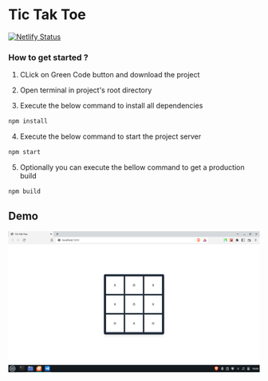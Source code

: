 # Tic Tak Toe

[![Netlify Status](https://api.netlify.com/api/v1/badges/b1333c87-1872-4c31-9d1c-23197f7097b6/deploy-status)](https://app.netlify.com/sites/basic-tic-tac-toe-game/deploys)

### How to get started ?

1. CLick on Green Code button and download the project

2. Open terminal in project's root directory

3. Execute the below command to install all dependencies
```bash
npm install 
```

4. Execute the below command to start the project server
```bash
npm start
```

5. Optionally you can execute the bellow command to get a production build 
```bash
npm build
```

## Demo

![](/public/img.png)
